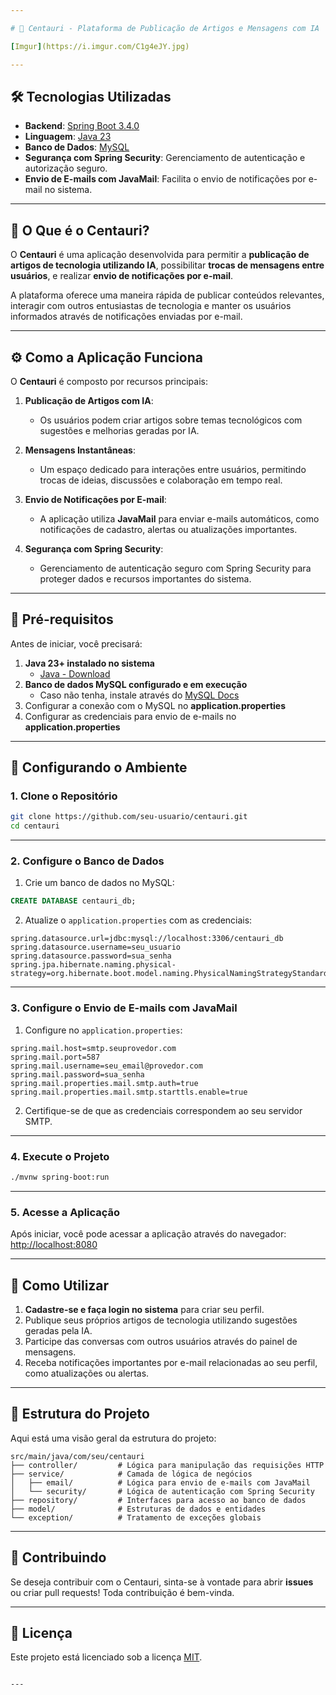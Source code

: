 ```yaml
---

# 🚀 Centauri - Plataforma de Publicação de Artigos e Mensagens com IA  

[Imgur](https://i.imgur.com/C1g4eJY.jpg)

---
```


## 🛠️ Tecnologias Utilizadas  

- **Backend**: [Spring Boot 3.4.0](https://spring.io/projects/spring-boot)  
- **Linguagem**: [Java 23](https://www.oracle.com/java/technologies/javase-downloads.html)  
- **Banco de Dados**: [MySQL](https://www.mysql.com/)  
- **Segurança com Spring Security**: Gerenciamento de autenticação e autorização seguro.  
- **Envio de E-mails com JavaMail**: Facilita o envio de notificações por e-mail no sistema.  

---

## 📖 O Que é o Centauri?  

O **Centauri** é uma aplicação desenvolvida para permitir a **publicação de artigos de tecnologia utilizando IA**, possibilitar **trocas de mensagens entre usuários**, e realizar **envio de notificações por e-mail**.  

A plataforma oferece uma maneira rápida de publicar conteúdos relevantes, interagir com outros entusiastas de tecnologia e manter os usuários informados através de notificações enviadas por e-mail.

---

## ⚙️ Como a Aplicação Funciona  

O **Centauri** é composto por recursos principais:  

1. **Publicação de Artigos com IA**:  
   - Os usuários podem criar artigos sobre temas tecnológicos com sugestões e melhorias geradas por IA.  

2. **Mensagens Instantâneas**:  
   - Um espaço dedicado para interações entre usuários, permitindo trocas de ideias, discussões e colaboração em tempo real.  

3. **Envio de Notificações por E-mail**:  
   - A aplicação utiliza **JavaMail** para enviar e-mails automáticos, como notificações de cadastro, alertas ou atualizações importantes.  

4. **Segurança com Spring Security**:  
   - Gerenciamento de autenticação seguro com Spring Security para proteger dados e recursos importantes do sistema.

---

## 🏁 Pré-requisitos  

Antes de iniciar, você precisará:  

1. **Java 23+ instalado no sistema**  
   - [Java - Download](https://www.oracle.com/java/technologies/javase-downloads.html)  
2. **Banco de dados MySQL configurado e em execução**  
   - Caso não tenha, instale através do [MySQL Docs](https://dev.mysql.com/doc/)  
3. Configurar a conexão com o MySQL no **application.properties**  
4. Configurar as credenciais para envio de e-mails no **application.properties**  

---

## 📂 Configurando o Ambiente  

### 1. Clone o Repositório  
```bash
git clone https://github.com/seu-usuario/centauri.git
cd centauri
```

---

### 2. Configure o Banco de Dados  
1. Crie um banco de dados no MySQL:  

```sql
CREATE DATABASE centauri_db;
```

2. Atualize o `application.properties` com as credenciais:  

```properties
spring.datasource.url=jdbc:mysql://localhost:3306/centauri_db
spring.datasource.username=seu_usuario
spring.datasource.password=sua_senha
spring.jpa.hibernate.naming.physical-strategy=org.hibernate.boot.model.naming.PhysicalNamingStrategyStandardImpl
```

---

### 3. Configure o Envio de E-mails com JavaMail  
1. Configure no `application.properties`:  

```properties
spring.mail.host=smtp.seuprovedor.com
spring.mail.port=587
spring.mail.username=seu_email@provedor.com
spring.mail.password=sua_senha
spring.mail.properties.mail.smtp.auth=true
spring.mail.properties.mail.smtp.starttls.enable=true
```

2. Certifique-se de que as credenciais correspondem ao seu servidor SMTP.

---

### 4. Execute o Projeto  

```bash
./mvnw spring-boot:run
```

---

### 5. Acesse a Aplicação  

Após iniciar, você pode acessar a aplicação através do navegador:  
[http://localhost:8080](http://localhost:8080)  

---

## 💬 Como Utilizar  

1. **Cadastre-se e faça login no sistema** para criar seu perfil.  
2. Publique seus próprios artigos de tecnologia utilizando sugestões geradas pela IA.  
3. Participe das conversas com outros usuários através do painel de mensagens.  
4. Receba notificações importantes por e-mail relacionadas ao seu perfil, como atualizações ou alertas.  

---

## 🧰 Estrutura do Projeto  

Aqui está uma visão geral da estrutura do projeto:  

```plaintext
src/main/java/com/seu/centauri
├── controller/         # Lógica para manipulação das requisições HTTP
├── service/            # Camada de lógica de negócios
│   ├── email/          # Lógica para envio de e-mails com JavaMail
│   └── security/       # Lógica de autenticação com Spring Security
├── repository/         # Interfaces para acesso ao banco de dados
├── model/              # Estruturas de dados e entidades
└── exception/          # Tratamento de exceções globais
```

---

## 🔧 Contribuindo  

Se deseja contribuir com o Centauri, sinta-se à vontade para abrir **issues** ou criar pull requests! Toda contribuição é bem-vinda.

---

## 📜 Licença  

Este projeto está licenciado sob a licença [MIT](https://opensource.org/licenses/MIT).  
```

---
